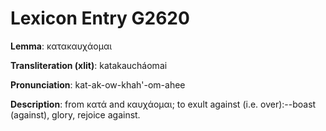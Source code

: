 # Lexicon Entry G2620

**Lemma**: κατακαυχάομαι

**Transliteration (xlit)**: katakaucháomai

**Pronunciation**: kat-ak-ow-khah'-om-ahee

**Description**:
from κατά and καυχάομαι; to exult against (i.e. over):--boast (against), glory, rejoice against.
